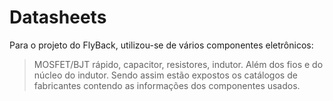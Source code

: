 # Datasheets
Para o projeto do FlyBack, utilizou-se de vários componentes eletrônicos: 
> MOSFET/BJT rápido, capacitor, resistores, indutor.
Além dos fios e do núcleo do indutor. Sendo assim estão expostos os catálogos de fabricantes contendo as informações dos componentes usados.
